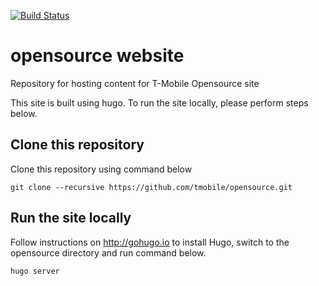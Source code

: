 [![Build Status](https://api.travis-ci.com/tmobile/opensource.svg?token=XsqbCEUtBsA2p72Fb2xV&branch=develop)](https://www.travis-ci.com/tmobile/opensource)

# opensource website
Repository for hosting content for T-Mobile Opensource site

This site is built using hugo. To run the site locally, please perform steps below.

## Clone this repository
Clone this repository using command below
```
git clone --recursive https://github.com/tmobile/opensource.git

```
## Run the site locally
Follow instructions on http://gohugo.io to install Hugo, switch to the opensource directory and run command below.

```
hugo server
```
